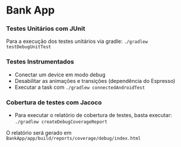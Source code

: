 # Bank App

### Testes Unitários com JUnit
Para a execução dos testes unitários via gradle: `./gradlew testDebugUnitTest`

### Testes Instrumentados
- Conectar um device em modo debug
- Desabilitar as animações e transições (dependência do Espresso)
- Executar a task com `./gradlew connectedAndroidTest`

### Cobertura de testes com Jacoco
* Para executar o relatório de cobertura de testes, basta executar:
`./gradlew createDebugCoverageReport`

O relatório será gerado em `BankApp/app/build/reports/coverage/debug/index.html`


